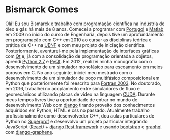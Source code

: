 Bismarck Gomes
==============

Olá! Eu sou Bismarck e trabalho com programação científica na indústria de óleo e gás há mais de 8 anos.
Comecei a programar com [Portugol][1] e [Matlab][2] em 2009 no início do curso de Engenharia, depois tive um aprofundamento em programação com C++ em 2010 ao cursar as disciplinas teórica e prática de C++ na [UENF][3] e com meu projeto de iniciação científica.
Posteriormente, aventurei-me pela implementação de interfaces gráficas com [Qt][4] e, já com a consolidação de programação orientada a objetos, aprendi [Python 2.7][4] e [PyQt][6].
Em 2012, realizei minha monografia com o desenvolvimento de um simulador monofásico para escoamento em meios porosos em C.
No ano seguinte, iniciei meu mestrado com o desenvolvimento de um simulador de poço multifásico composicional em Python que posteriormente foi reescrito para [Fortran 2003][7].
No doutorado, em 2016, trabalhei no acoplamento entre simuladores de fluxo e geomecânicos utilizando placas de vídeo na linguagem [CUDA][8].
Durante meus tempos livres tive a oportunidade de entrar no mundo de desenvolvimento Web com [django][9] tirando proveito dos conhecimentos adquiridos em Python, HTML e css no passado.
Atualmente trabalho profissionalmente como desenvolvedor C++, dou aulas particulares de Python no [Superprof][10] e desenvolvo um projeto particular integrando JavaScript ([React][11]) + [django Rest framework][12] e usando [bootstrap][13] e [graphql][14] com [django-graphene][15].


[1]: https://pt.wikipedia.org/wiki/Portugol
[2]: https://www.mathworks.com/products/matlab.html
[3]: https://uenf.br/portal/
[4]: https://www.qt.io/
[5]: https://www.python.org/download/releases/2.7
[6]: https://wiki.python.org/moin/PyQt
[7]: https://fortranwiki.org/fortran/show/Fortran+2003
[8]: https://docs.nvidia.com/cuda
[9]: https://www.djangoproject.com
[10]: https://www.superprof.com.br/doutor-engenharia-pesquisador-cientifico-ensina-programacao-python-ferramentas-produtividade-para-projetos.html
[11]: https://react.dev/
[12]: https://www.django-rest-framework.org
[13]: https://getbootstrap.com
[14]: https://graphql.org
[15]: https://docs.graphene-python.org/projects/django/en/latest/
